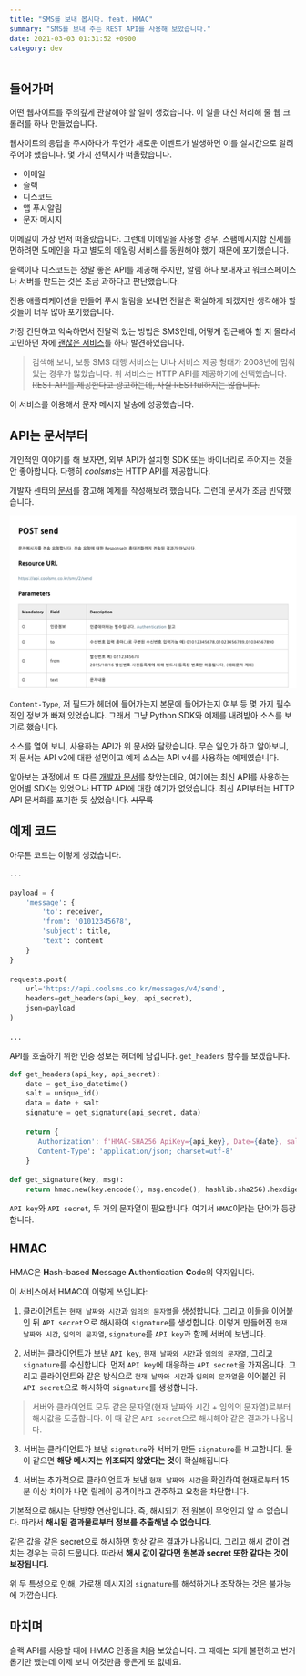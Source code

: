 ```yaml
---
title: "SMS를 보내 봅시다. feat. HMAC"
summary: "SMS를 보내 주는 REST API를 사용해 보았습니다."
date: 2021-03-03 01:31:52 +0900
category: dev
---
```


## 들어가며

어떤 웹사이트를 주의깊게 관찰해야 할 일이 생겼습니다. 이 일을 대신 처리해 줄 웹 크롤러를 하나 만들었습니다.

웹사이트의 응답을 주시하다가 무언가 새로운 이벤트가 발생하면 이를 실시간으로 알려 주어야 했습니다. 몇 가지 선택지가 떠올랐습니다.

- 이메일
- 슬랙
- 디스코드
- 앱 푸시알림
- 문자 메시지

이메일이 가장 먼저 떠올랐습니다. 그런데 이메일을 사용할 경우, 스팸메시지함 신세를 면하려면 도메인을 파고 별도의 메일링 서비스를 동원해야 했기 때문에 포기했습니다.

슬랙이나 디스코드는 정말 좋은 API를 제공해 주지만, 알림 하나 보내자고 워크스페이스나 서버를 만드는 것은 조금 과하다고 판단했습니다.

전용 애플리케이션을 만들어 푸시 알림을 보내면 전달은 확실하게 되겠지만 생각해야 할 것들이 너무 많아 포기했습니다.

가장 간단하고 익숙하면서 전달력 있는 방법은 SMS인데, 어떻게 접근해야 할 지 몰라서 고민하던 차에 [괜찮은 서비스](https://coolsms.co.kr)를 하나 발견하였습니다.

> 검색해 보니, 보통 SMS 대행 서비스는 UI나 서비스 제공 형태가 2008년에 멈춰있는 경우가 많았습니다. 위 서비스는 HTTP API를 제공하기에 선택했습니다. ~~REST API를 제공한다고 광고하는데, 사실 RESTful하지는 않습니다.~~

이 서비스를 이용해서 문자 메시지 발송에 성공했습니다.

## API는 문서부터

개인적인 이야기를 해 보자면, 외부 API가 설치형 SDK 또는 바이너리로 주어지는 것을 안 좋아합니다. 다행히 *coolsms*는 HTTP API를 제공합니다.

개발자 센터의 [문서](https://developer.coolsms.co.kr/REST_API)를 참고해 예제를 작성해보려 했습니다. 그런데 문서가 조금 빈약했습니다.

![coolsms-rest-api-2.png](/assets/images/uEOGf8Z.png)

`Content-Type`, 저 필드가 헤더에 들어가는지 본문에 들어가는지 여부 등 몇 가지 필수적인 정보가 빠져 있었습니다. 그래서 그냥 Python SDK와 예제를 내려받아 소스를 보기로 했습니다.

소스를 열어 보니, 사용하는 API가 위 문서와 달랐습니다. 무슨 일인가 하고 알아보니, 저 문서는 API v2에 대한 설명이고 예제 소스는 API v4를 사용하는 예제였습니다.

알아보는 과정에서 또 다른 [개발자 문서](https://docs.coolsms.co.kr)를 찾았는데요, 여기에는 최신 API를 사용하는 언어별 SDK는 있었으나 HTTP API에 대한 얘기가 없었습니다. 최신 API부터는 HTTP API 문서화를 포기한 듯 싶었습니다. ~~시무룩~~

## 예제 코드

아무튼 코드는 이렇게 생겼습니다.

~~~python
...

payload = {
    'message': {
        'to': receiver,
        'from': '01012345678',
        'subject': title,
        'text': content
    }
}

requests.post(
    url='https://api.coolsms.co.kr/messages/v4/send',
    headers=get_headers(api_key, api_secret),
    json=payload
)

...
~~~

API를 호출하기 위한 인증 정보는 헤더에 담깁니다. `get_headers` 함수를 보겠습니다.

~~~python
def get_headers(api_key, api_secret):
    date = get_iso_datetime()
    salt = unique_id()
    data = date + salt
    signature = get_signature(api_secret, data)

    return {
      'Authorization': f'HMAC-SHA256 ApiKey={api_key}, Date={date}, salt={salt}, signature={signature}',
      'Content-Type': 'application/json; charset=utf-8'
    }

def get_signature(key, msg):
    return hmac.new(key.encode(), msg.encode(), hashlib.sha256).hexdigest()
~~~

`API key`와 `API secret`, 두 개의 문자열이 필요합니다. 여기서 `HMAC`이라는 단어가 등장합니다.

## HMAC

HMAC은 **H**ash-based **M**essage **A**uthentication **C**ode의 약자입니다.

이 서비스에서 HMAC이 이렇게 쓰입니다:

1. 클라이언트는 `현재 날짜와 시간`과 `임의의 문자열`을 생성합니다. 그리고 이들을 이어붙인 뒤 `API secret`으로 해시하여 `signature`를 생성합니다. 이렇게 만들어진 `현재 날짜와 시간`, `임의의 문자열`, `signature`를 `API key`과 함께 서버에 보냅니다.

2. 서버는 클라이언트가 보낸 `API key`, `현재 날짜와 시간`과 `임의의 문자열`, 그리고 `signature`를 수신합니다. 먼저 `API key`에 대응하는 `API secret`을 가져옵니다. 그리고 클라이언트와 같은 방식으로 `현재 날짜와 시간`과 `임의의 문자열`을 이어붙인 뒤 `API secret`으로 해시하여  `signature`를 생성합니다.

> 서버와 클라이언트 모두 같은 문자열(현재 날짜와 시간 + 임의의 문자열)로부터 해시값을 도출합니다. 이 때 같은 `API secret`으로 해시해야 같은 결과가 나옵니다.

3. 서버는 클라이언트가 보낸 `signature`와 서버가 만든 `signature`를 비교합니다. 둘이 같으면 **해당 메시지는 위조되지 않았다는 것**이 확실해집니다.

4. 서버는 추가적으로 클라이언트가 보낸 `현재 날짜와 시간`을 확인하여 현재로부터 15분 이상 차이가 나면 릴레이 공격이라고 간주하고 요청을 차단합니다.

기본적으로 해시는 단방향 연산입니다. 즉, 해시되기 전 원본이 무엇인지 알 수 없습니다. 따라서 **해시된 결과물로부터 정보를 추출해낼 수 없습니다.**

같은 값을 같은 secret으로 해시하면 항상 같은 결과가 나옵니다. 그리고 해시 값이 겹치는 경우는 극히 드뭅니다. 따라서 **해시 값이 같다면 원본과 secret 또한 같다는 것이 보장됩니다.**

위 두 특성으로 인해, 가로챈 메시지의 `signature`를 해석하거나 조작하는 것은 불가능에 가깝습니다.

## 마치며

슬랙 API를 사용할 때에 HMAC 인증을 처음 보았습니다. 그 때에는 되게 불편하고 번거롭기만 했는데 이제 보니 이것만큼 좋은게 또 없네요.
